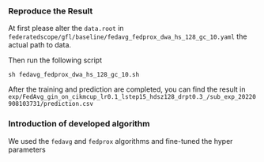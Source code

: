 ### Reproduce the Result

At first please alter the `data.root` in `federatedscope/gfl/baseline/fedavg_fedprox_dwa_hs_128_gc_10.yaml` the actual path to data.

Then run the following script
```shell
sh fedavg_fedprox_dwa_hs_128_gc_10.sh
```

After the training and prediction are completed, you can find the result in `exp/FedAvg_gin_on_cikmcup_lr0.1_lstep15_hdsz128_drpt0.3_/sub_exp_20220908103731/prediction.csv`

### Introduction of developed algorithm

We used the `fedavg` and `fedprox` algorithms and fine-tuned the hyper parameters